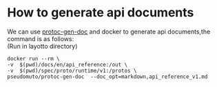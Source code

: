 # How to generate api documents

We can use [protoc-gen-doc](https://github.com/pseudomuto/protoc-gen-doc) and docker to generate api documents,the command is as follows:  
(Run in layotto directory)
```
docker run --rm \
-v  $(pwd)/docs/en/api_reference:/out \
-v  $(pwd)/spec/proto/runtime/v1:/protos \
pseudomuto/protoc-gen-doc  --doc_opt=markdown,api_reference_v1.md
```